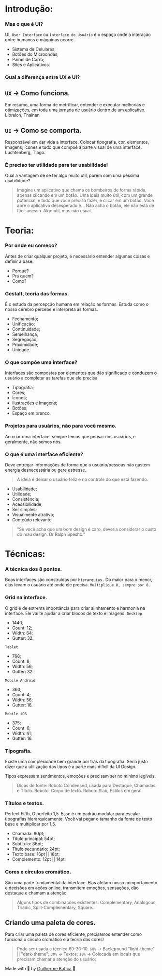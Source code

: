 # Introdução:
### Mas o que é UI?

UI, `User Interface` ou `Interface do Usuário` é o espaço onde a interação entre humanos e máquinas ocorre.
- Sistema de Celulares;
- Botões do Microondas;
- Painel de Carro;
- Sites e Aplicativos.


### Qual a diferença entre UX e UI?

## `UX` -> Como funciona.
Em resumo, uma forma de metrificar, entender e executar melhorias e otimizações, em toda uma jornada de usuário dentro de um aplicativo. Librelon, Thainan
## `UI` -> Como se comporta.
Responsável em dar vida a interface. Colocar tipografia, cor, elementos, imagens, ícones e tudo que compoẽ a parte visual de uma interface. Luchtenberg, Tiago.


### É preciso ter utilidade para ter usabilidade!
Qual a vantagem de se ter algo muito util, porém com uma péssima usabilidade?
> Imagine um aplicativo que chama os bombeiros de forma rápida, apenas clicando em um botão. Uma ideia muito útil, com um grande potêncial, e tudo que você precisa fazer, é clicar em um botão. Você abre o aplicativo desesperado e... Não acha o botão, ele não está de fácil acesso. Algo util, mas não usual.


# Teoria:
### Por onde eu começo?
Antes de criar qualquer projeto, é necessário entender algumas coisas e definir a base.
- Porque?
- Pra quem?
- Como?

### Gestalt, teoria das formas.
É o estuda da percepção humana em relação as formas. Estuda como o nosso cérebro percebe e interpreta as formas.
- Fechamento;
- Unificação;
- Continuidade;
- Semelhança;
- Segregação;
- Proximidade;
- Unidade.

### O que compõe uma interface?
Interfaces são compostas por elementos que dão significado e conduzem o usuário a completar as tarefas que ele precisa.
- Tipografia;
- Cores;
- Ícones;
- Ilustrações e imagens;
- Botões;
- Espaço em branco.

### Projetos para usuários, não para você mesmo.
Ao criar uma interface, sempre temos que pensar nos usuários, e geralmente, não somos nós.

### O que é uma interface eficiente?
Deve entregar informações de forma que o usuário/pessoas não gastem energia desnecessária ou gere estresse.
> A ideia é deixar o usuário feliz e no controle do que está fazendo.
- Usabilidade;
- Utilidade;
- Consistência;
- Acessibilidade;
- Ser simples;
- Visualmente atrativo;
- Conteúdo relevante.

> "Se você acha que um bom design é caro, deveria considerar o custo do mau design. Dr Ralph Speshc."


# Técnicas:
### A técnica dos 8 pontos.
Boas interfaces são construídas por `hierarquias.` Do maior para o menor, elas levam o usuário até onde ele precisa.
`Multiplique 8, sempre por 8.`

### Grid na interface.
O grid é de extrema importância para criar alinhamento e harmonia na interface. Ele vai te ajudar a criar blocos de texto e imagens.
`Desktop`
- 1440;
- Count: 12;
- Width: 64;
- Gutter: 32.

`Tablet`
- 768;
- Count: 8;
- Width: 56;
- Gutter: 32.

`Mobile Android`
- 360;
- Count: 4;
- Width: 56;
- Gutter: 16.

`Mobile iOS`
- 375;
- Count: 6;
- Width: 41;
- Gutter: 16.

### Tipografia.
Existe uma complexidade bem grande por trás da tipografia. Seria justo dizer que a utilização dos tipos é a parte mais difícil da UI Design.

Tipos expressam sentimentos, emoções e precisam ser no mínimo legíveis.
> Dicas de fonte: 
> Roboto Condensed, usada para Destaque, Chamadas e Título.
> Roboto, Corpo de texto.
> Roboto Slab, Estilos em geral.

### Títulos e textos.
Perfect Fifth, O perfeito 1,5.
Esse é um padrão modular para escalar tipografias hierarquicamente. Você vai pegar o tamanho da fonte de texto base e multiplicar por 1,5.
- Chamada: 80pt;
- Título principal: 54pt;
- Subtítulo: 36pt;
- Título secundário: 24pt;
- Texto base: 16pt || 18pt;
- Complemento: 12pt || 14pt;

### Cores e círculos cromático.
São uma parte fundamental da interface.
Elas afetam nosso comportamento e decisões em ações online, transmitem emoções, sensações, dão destaque e chamam a atenção.
> Alguns tipos de combinações existentes: Complementary, Analogous, Triadic, Split-Complementary, Square...

## Criando uma paleta de cores.
Para criar uma paleta de cores eficiente, precisamos entender como funciona o círculo cromático e a teoria das cores!
  > Pode ser usada a técnica 60-30-10.
  `60%` -> Background "light-theme" || "dark-theme";
  `30%` -> Textos;
  `10%` -> Colocada em locais que precisam chamar a atenção do usuário;




Made with 💜 by [Guilherme Bafica](https://github.com/guibafica) 👋 